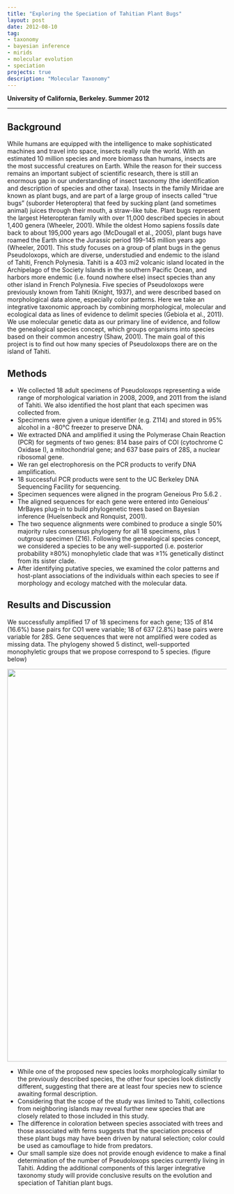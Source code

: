 ```yaml
---
title: "Exploring the Speciation of Tahitian Plant Bugs"
layout: post
date: 2012-08-10
tag:
- taxonomy
- bayesian inference
- mirids
- molecular evolution
- speciation
projects: true
description: "Molecular Taxonomy"
---
```


**University of California, Berkeley. Summer 2012**

---

## Background
While humans are equipped with the intelligence to make sophisticated machines and travel into space, insects really rule the world. With an estimated 10 million species and more biomass than humans, insects are the most successful creatures on Earth. While the reason for their success remains an important subject of scientific research, there is still an enormous gap in our understanding of insect taxonomy (the identification and description of species and other taxa).
Insects in the family Miridae are known as plant bugs, and are part of a large group of insects called “true bugs” (suborder Heteroptera) that feed by sucking plant (and sometimes animal) juices through their mouth, a straw-like tube. Plant bugs represent the largest Heteropteran family with over 11,000 described species in about 1,400 genera (Wheeler, 2001). While the oldest Homo sapiens fossils date back to about 195,000 years ago (McDougall et al., 2005), plant bugs have roamed the Earth since the Jurassic period 199-145 million years ago (Wheeler, 2001).
This study focuses on a group of plant bugs in the genus Pseudoloxops, which are diverse, understudied and
endemic to the island of Tahiti, French Polynesia. Tahiti is a 403 mi2 volcanic island located in the Archipelago of the Society Islands in the southern Pacific Ocean, and harbors more endemic (i.e. found nowhere else) insect species than any other island in French Polynesia.
Five species of Pseudoloxops were previously known from Tahiti (Knight, 1937), and were described based on morphological data alone, especially color patterns. Here we take an integrative taxonomic approach by combining morphological, molecular and ecological data as lines of evidence to delimit species (Gebiola et al., 2011). We use molecular genetic data as our primary line of evidence, and follow the genealogical species concept, which groups organisms into species based on their common ancestry (Shaw, 2001). The main goal of this project is to find out how many species of Pseudoloxops there are on the island of Tahiti.

## Methods
* We collected 18 adult specimens of Pseudoloxops representing a wide range of morphological variation in 2008, 2009, and 2011 from  the island of Tahiti. We also identified the host plant that each specimen was collected from.
* Specimens were given a unique identifier (e.g. Z114) and stored in 95% alcohol in a -80°C freezer to preserve DNA.
* We extracted DNA and amplified it using the Polymerase Chain Reaction (PCR) for segments of two genes: 814 base pairs of COI (cytochrome C Oxidase I), a mitochondrial gene; and 637 base pairs of 28S, a nuclear ribosomal gene.
* We ran gel electrophoresis on the PCR products to verify DNA amplification.
* 18 successful PCR products were sent to the UC Berkeley DNA Sequencing Facility for sequencing.
* Specimen sequences were aligned in the program Geneious Pro 5.6.2 .
* The aligned sequences for each gene were entered into Geneious’ MrBayes plug-in to build phylogenetic trees based on Bayesian inference (Huelsenbeck and Ronquist, 2001).
* The two sequence alignments were combined to produce a single 50% majority rules consensus phylogeny for all 18 specimens, plus 1 outgroup specimen (Z16). Following the genealogical species concept, we considered a species to be any well-supported (i.e. posterior probability ≥80%) monophyletic clade that was ≥1% genetically distinct from its sister clade.
* After identifying putative species, we examined the color patterns and host-plant associations of the individuals within each species to see if morphology and ecology matched with the molecular data.

## Results and Discussion

We successfully amplified 17 of 18 specimens for each gene; 135 of 814 (16.6%) base pairs for CO1 were variable; 18 of 637 (2.8%) base pairs were variable for 28S. Gene sequences that were not amplified were coded as missing data. The phylogeny showed 5 distinct, well-supported monophyletic groups that we propose correspond to 5 species. (figure below)

<img src="{{site.url}}/assets/images/mirids/mirids_results.png" style="border:none" width="900" />

* While one of the proposed new species looks morphologically similar to the previously described species, the other four species look distinctly different, suggesting that there are at least four species new to science awaiting formal description.
* Considering that the scope of the study was limited to Tahiti, collections from neighboring islands may reveal further new species that are closely related to those included in this study.
* The difference in coloration between species associated with trees and those associated with ferns suggests that the speciation process of these plant bugs may have been driven by natural selection; color could be used as camouflage to hide from predators.
* Our small sample size does not provide enough evidence to make a final determination of the number of Pseudoloxops species currently living in Tahiti. Adding the additional components of this larger integrative taxonomy study will provide conclusive results on the evolution and speciation of Tahitian plant bugs.  

<!---
<img src="{{site.url}}/assets/images/hdscaplasmacell/pc_mm.png" style="border:none" width="638" />
--->
<!---
<img src="{{site.url}}/assets/images/hdscaplasmacell/gene_rank_plot8.png" style="border:none" width="638" />
--->
